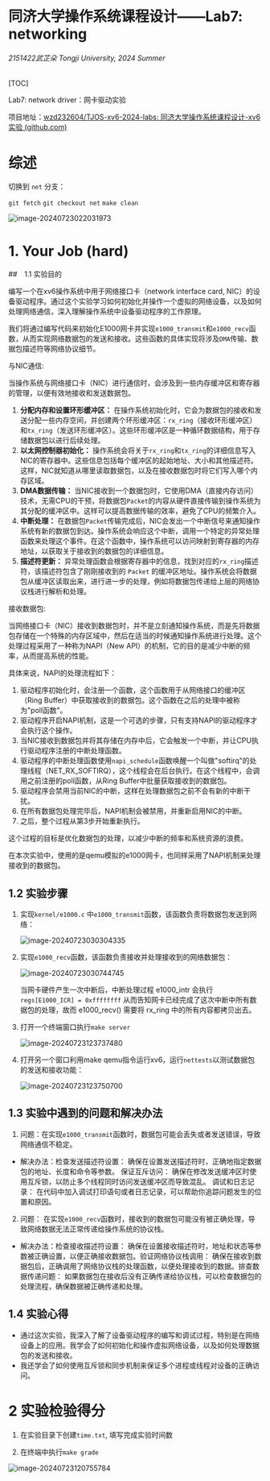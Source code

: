 # 同济大学操作系统课程设计——Lab7: networking

 ###### 2151422武芷朵  Tongji University, 2024 Summer

[TOC]

Lab7: network driver：网卡驱动实验

项目地址：[wzd232604/TJOS-xv6-2024-labs: 同济大学操作系统课程设计-xv6实验 (github.com)](https://github.com/wzd232604/TJOS-xv6-2024-labs)

# 综述

切换到 `net` 分支：

`git fetch`
`git checkout net`
`make clean`

![image-20240723022031973](img/image-20240723022031973.png)

# 1.  Your Job (hard)

##　1.1 实验目的

编写一个在xv6操作系统中用于网络接口卡（network interface card, NIC）的设备驱动程序。通过这个实验学习如何初始化并操作一个虚拟的网络设备，以及如何处理网络通信，深入理解操作系统中设备驱动程序的工作原理。

我们将通过编写代码来初始化E1000网卡并实现`e1000_transmit`和`e1000_recv`函数，从而实现网络数据包的发送和接收。这些函数的具体实现将涉及`DMA`传输、数据包描述符等网络协议细节。

与NIC通信:

当操作系统与网络接口卡（NIC）进行通信时，会涉及到一些内存缓冲区和寄存器的管理，以便有效地接收和发送数据包。

1. **分配内存和设置环形缓冲区：** 在操作系统初始化时，它会为数据包的接收和发送分配一些内存空间，并创建两个环形缓冲区：`rx_ring`（接收环形缓冲区）和`tx_ring`（发送环形缓冲区）。这些环形缓冲区是一种循环数据结构，用于存储数据包以进行后续处理。
2. **以太网控制器初始化：** 操作系统会将关于`rx_ring`和`tx_ring`的详细信息写入NIC的寄存器中。这些信息包括每个缓冲区的起始地址、大小和其他描述符。这样，NIC就知道从哪里读取数据包，以及在接收数据包时将它们写入哪个内存区域。
3. **DMA数据传输：** 当NIC接收到一个数据包时，它使用DMA（直接内存访问）技术，无需CPU的干预，将数据包`Packet`的内容从硬件直接传输到操作系统为其分配的缓冲区中。这样可以提高数据传输的效率，避免了CPU的频繁介入。
4. **中断处理：** 在数据包`Packet`传输完成后，NIC会发出一个中断信号来通知操作系统有新的数据包到达。操作系统会响应这个中断，调用一个特定的异常处理函数来处理这个事件。在这个函数中，操作系统可以访问映射到寄存器的内存地址，以获取关于接收到的数据包的详细信息。
5. **描述符更新：** 异常处理函数会根据寄存器中的信息，找到对应的`rx_ring`描述符，该描述符包含了刚刚接收到的 `Packet` 的缓冲区地址。操作系统会将数据包从缓冲区读取出来，进行进一步的处理，例如将数据包传递给上层的网络协议栈进行解析和处理。

接收数据包:

当网络接口卡（NIC）接收到数据包时，并不是立刻通知操作系统，而是先将数据包存储在一个特殊的内存区域中，然后在适当的时候通知操作系统进行处理。这个处理过程采用了一种称为NAPI（New API）的机制，它的目的是减少中断的频率，从而提高系统的性能。

具体来说，NAPI的处理流程如下：

1. 驱动程序初始化时，会注册一个函数，这个函数用于从网络接口的缓冲区（Ring Buffer）中获取接收到的数据包。这个函数在之后的处理中被称为"poll函数"。
2. 驱动程序开启NAPI机制，这是一个可选的步骤，只有支持NAPI的驱动程序才会执行这个操作。
3. 当NIC接收到数据包并将其存储在内存中后，它会触发一个中断，并让CPU执行驱动程序注册的中断处理函数。
4. 驱动程序的中断处理函数使用`napi_schedule`函数唤醒一个叫做"softirq"的处理线程（NET_RX_SOFTIRQ），这个线程会在后台执行。在这个线程中，会调用之前注册的poll函数，从Ring Buffer中批量获取接收到的数据包。
5. 驱动程序会禁用当前NIC的中断，这样在处理数据包之前不会有新的中断干扰。
6. 在所有数据包处理完毕后，NAPI机制会被禁用，并重新启用NIC的中断。
7. 之后，整个过程从第3步开始重新执行。

这个过程的目标是优化数据包的处理，以减少中断的频率和系统资源的浪费。

在本次实验中，使用的是qemu模拟的e1000网卡，也同样采用了NAPI机制来处理接收到的数据包。

## 1.2 实验步骤

1. 实现`kernel/e1000.c` 中`e1000_transmit`函数，该函数负责将数据包发送到网络：

   ![image-20240723030304335](img/image-20240723030304335.png)

2. 实现`e1000_recv`函数，该函数负责接收并处理接收到的网络数据包：

   ![image-20240723030744745](img/image-20240723030744745.png)

   当网卡硬件产生一次中断后，中断处理过程 e1000_intr 会执行`regs[E1000_ICR] = 0xffffffff` 从而告知网卡已经完成了这次中断中所有数据包的处理，故而 e1000_recv() 需要将 rx_ring 中的所有内容都拷贝出去。

5. 打开一个终端窗口执行`make server`

   ![image-20240723123737480](img/image-20240723123737480.png)

6. 打开另一个窗口利用make qemu指令运行xv6，运行`nettests`以测试数据包的发送和接收功能：

   ![image-20240723123750700](img/image-20240723123750700.png)

## 1.3 实验中遇到的问题和解决办法

  1. 问题：在实现`e1000_transmit`函数时，数据包可能会丢失或者发送错误，导致网络通信不稳定。

- 解决办法：检查发送描述符设置： 确保在设置发送描述符时，正确地指定数据包的地址、长度和命令等参数。 保证互斥访问： 确保在修改发送缓冲区时使用互斥锁，以防止多个线程同时访问发送缓冲区而导致混乱。 调试和日志记录： 在代码中加入调试打印语句或者日志记录，可以帮助你追踪问题发生的位置和原因。

2. 问题： 在实现`e1000_recv`函数时，接收到的数据包可能没有被正确处理，导致网络数据无法正常传递给操作系统的协议栈。

- 解决办法：检查接收描述符设置： 确保在设置接收描述符时，地址和状态等参数被正确设置，以便正确接收数据包。验证网络协议栈调用： 确保在接收到数据包后，正确调用了网络协议栈的处理函数，以便处理接收到的数据。排查数据传递问题： 如果数据包在接收后没有正确传递给协议栈，可以检查数据包的处理流程，确保数据被正确传递和处理。

## 1.4 实验心得

- 通过这次实验，我深入了解了设备驱动程序的编写和调试过程，特别是在网络设备上的应用。我学会了如何初始化和操作虚拟网络设备，以及如何处理数据包的发送和接收。
- 我还学会了如何使用互斥锁和同步机制来保证多个进程或线程对设备的正确访问。


# 2 实验检验得分

1. 在实验目录下创建`time.txt`, 填写完成实验时间数

3. 在终端中执行`make grade`


![image-20240723120755784](img/image-20240723120755784.png)